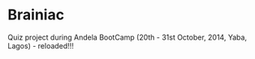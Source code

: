 Brainiac
========

Quiz project during Andela BootCamp (20th - 31st October, 2014, Yaba, Lagos) - reloaded!!!
